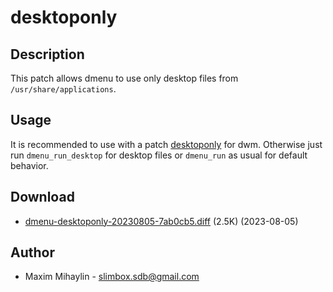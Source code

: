 desktoponly
===========

Description
-----------
This patch allows dmenu to use only desktop files from `/usr/share/applications`.

Usage
-----
It is recommended to use with a patch [desktoponly](https://dwm.suckless.org/patches/desktoponly/) for dwm. Otherwise just run `dmenu_run_desktop` for desktop files or `dmenu_run` as usual for default behavior.

Download
--------
* [dmenu-desktoponly-20230805-7ab0cb5.diff](dmenu-desktoponly-20230805-7ab0cb5.diff) (2.5K) (2023-08-05)

Author
------
* Maxim Mihaylin - <slimbox.sdb@gmail.com>

